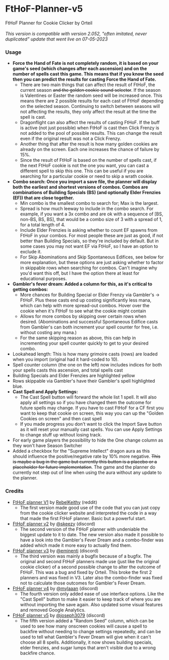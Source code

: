 # FtHoF-Planner-v5

FtHoF Planner for Cookie Clicker by Orteil
</br></br>
<i>This version is compatible with version 2.052, "often imitated, never duplicated"  update that went live on 07-05-2023</i>

<h3>Usage</h3>
<div>
    <ul>
        <li>
            <b>Force the Hand of Fate is not completely random, it is based on your game's seed (which changes
                after each ascension) and on the number of spells cast this game. This means that if you know
                the seed then you can predict the results for casting Force the Hand of Fate.</b>
            <ul>
                <li>There are two main things that can affect the result of FtHoF, the current season <s>and the
                    golden cookie sound selector</s>. If the season is Valentines or Easter the random seed will be
                    increased once. This means there are 2 possible results for each cast of FtHoF depending on
                    the selected season. Continuing to switch between seasons will not affecting the results,
                    they only affect the result at the time the spell is cast.
                </li>
                <li>Dragonflight can also affect the results of casting FtHoF. If the buff is active (not just
                    possible) when FtHoF is cast then Click Frenzy is not added to the pool of possible results.
                    This can change the result even if the original result was not a Click Frenzy.
                </li>
                <li>Another thing that after the result is how many golden cookies are already on the screen.
                    Each one increases the chance of failure by 15%.
                </li>
                <li>Since the result of FtHoF is based on the number of spells cast, if the next FtHoF cookie is
                    not the one you want, you can cast a different spell to skip this one. This can be useful if
                    you are searching for a particular cookie or need to skip a wrath cookie.
                </li>
            </ul>
        </li>
        <li>
            <b>Combo search: Once you import a save file, the planner will display both the earliest and
                shortest versions of combos. Combos are combinations of Building Specials (BS) (and optionally
                Elder Frenzies (EF)) that are close together.</b>
            <ul>
                <li>Min combo is the smallest combo to search for; Max is the largest.</li>
                <li>Spread is how much leeway to include in the combo search. For example, if you want a 3x
                    combo and are ok with a sequence of [BS, non-BS, BS, BS], that would be a combo size of 3
                    with a spread of 1, for a total length of 4.
                </li>
                <li>Include Elder Frenzies is asking whether to count EF spawns from FtHoF in your combos. For
                    most people these are just as good, if not better than Building Specials, so they're
                    included by default. But in some cases you may not want EF via FtHoF, so I have an option to
                    exclude it.
                </li>
                <li>For Skip Abominations and Skip Spontaneous Edifices, see below for more explanation, but
                    these options are just asking whether to factor in skippable rows when searching for combos.
                    Can't imagine why you'd want this off, but I have the option there at least for educational
                    purposes.
                </li>
            </ul>
        </li>
        <li>
            <b>Gambler's fever dream: Added a column for this, as it's critical to getting combos:</b>
            <ul>
                <li>More chances for Building Special or Elder Frenzy via Gambler's -> FtHoF. Plus these casts
                    end up costing significantly less mana, which can help with more spread-out combos. Hover
                    over the cookie when it's FtHoF to see what the cookie might contain
                </li>
                <li>Allows for more combos by skipping over certain rows when desired. (Abominations and
                    successful Spontaneous Edifice casts from Gambler's can both increment your spell counter
                    for free, i.e. without costing any mana.)
                </li>
                <li>For the same skipping reason as above, this can help in incrementing your spell counter
                    quickly to get to your desired combo.
                </li>
            </ul>
        </li>
        <li>Lookahead length: This is how many grimoire casts (rows) are loaded when you import (original had it
            hard-coded to 10).
        </li>
        <li>Spell counter column (the one on the left) now includes indices for both your spells casts this
            ascension, and total spells cast
        </li>
        <li>Building Specials and Elder Frenzies are highlighted yellow</li>
        <li>Rows skippable via Gambler's have their Gambler's spell highlighted blue.</li>
        <li>
            <b>Cast Spell and Apply Settings:</b>
            <ul>
                <li>The Cast Spell button will forward the whole list 1 spell. It will also apply all settings
                    so if you have changed them the outcome for future spells may change. If you have to cast
                    FtHoF for a CF first you want to keep that cookie on screen, this way you can up the "Golden
                    Cookies on screen" and then cast spell
                </li>
                <li>If you made progress you don't want to click the Import Save button as it will reset your
                    manually cast spells. You can use Apply Settings to change stuff up without losing track.
                </li>
            </ul>
        </li>
        <li>For early game players the possibility to hide the One change column as they won't have Season
            Switcher
        </li>
        <li>Added a checkbox for the "Supreme Intellect" dragon aura as this should influence the
            positive/negative rate by 10% more negative. <s>This is maybe a bug in the game but currently this
            button is a placebo or a placeholder for future implementation</s>. The game and the planner do
            currently not step out of line when using the aura without any update to the planner.
        </li>
    </ul>
</div>


<h3>Credits</h3>
<div>
    <ul>
        <li><a href="http://fthof-planner.s3-website.us-east-2.amazonaws.com/">FtHoF planner V1</a> by
            <a href="https://www.reddit.com/user/RebelKeithy">RebelKeithy</a> (reddit)
            <ul>
                <li>The first version made good use of the code that you can just copy from the cookie clicker
                    website and interpreted the code in a way that made the first FtHoF planner. Basic but a
                    powerful start.
                </li>
            </ul>
        </li>
        <li><a href="https://messieurs.github.io/fthofplannerv2/">FtHoF planner v2</a> by
            <a href="https://discord.gg/cookie">@skeezy</a> (discord)
            <ul>
                <li>The second version of the FtHoF planner with undeniable the biggest update to it to date.
                    The new version also made it possible to have a look into the Gambler's Fever Dream and a
                    combo-finder was added which made it more easy to actually find them.
                </li>
            </ul>
        </li>
        <li><a href="https://eminenti.github.io/FtHoF-Planner-v3/">FtHoF planner v3</a> by
            <a href="https://discord.com/invite/r6hssr5">@eminenti</a> (discord)
            <ul>
                <li>The third version was mainly a bugfix because of a bugfix. The original and second FtHoF
                    planners made use (just like the original cookie clicker) of a second possible change to
                    alter the outcome of FtHoF. This was a bug and fixed by Orteil. This broke the first 2
                    planners and was fixed in V3. Later also the combo-finder was fixed not to calculate those
                    outcomes for Gambler's Fever Dream.
                </li>
            </ul>
        </li>
        <li><a href="https://mylaaan.github.io/FtHoF-Planner-v4/">FtHoF planner v4</a> by
            <a href="https://discord.gg/cookie">@mylaaan</a> (discord)
            <ul>
                <li>The fourth version only added ease of use interface options. Like the "Cast Spell" button to
                    make it easier to keep track of where you are without importing the save again. Also updated 
                    some visual features and removed Google Analytics.
                </li>
            </ul>
        </li>
		<li><a href="https://joseph3079.github.io/FtHoF-Planner-v5/">FtHoF planner v5</a> by
                    <a href="https://discord.gg/cookie">@joseph3079</a> (discord)
                    <ul>
                        <li>The fifth version added a "Random Seed" column, which can be used to see how many onscreen cookies will cause a spell to backfire without needing to change settings repeatedly, and can be used to tell what Gambler's Fever Dream will give when it can't choose all 8 spells. Additionally, it now shows building specials, elder frenzies, and sugar lumps that aren't visible due to a wrong backfire chance.
                        </li>
                    </ul>
                </li>
    </ul>
</div>